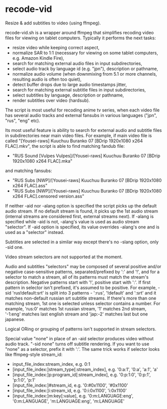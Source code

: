 # recode-vid
Resize &amp; add subtitles to video (using ffmpeg).

recode-vid.sh is a wrapper around ffmpeg that simplifies recoding video
files for viewing on tablet computers. Typically it performs the next
tasks:
* resize video while keeping correct aspect,
* normalize SAR to 1:1 (necessary for viewing on some tablet
  computers, e.g. Amazon Kindle Fire),
* search for matching external audio files in input subdirectories,
* select audio track by language id (e.g. "jpn"), description or
  pathname,
* normalize audio volume (when downmixing from 5.1 or more channels,
  resulting audio is often too quiet),
* detect buffer drops due to large audio timestamps jitter,
* search for matching external subtitle files in input subdirectories,
* select subtitles by language, description or pathname,
* render subtitles over video (hardsub).

The script is most useful for recoding anime tv series, when each video
file has several audio tracks and external fansubs in various languages
("jpn", "rus", "eng" etc).

Its most useful feature is ability to search for external audio and
subtitle files in subdirectories near main video files. For example, if
main video file is called
"[Yousei-raws] Kuuchuu Buranko 07 [BDrip 1920x1080 x264 FLAC].mkv",
the script is able to find matching fandub file:
* "RUS Sound [Vulpes Vulpes]/[Yousei-raws] Kuuchuu Buranko 07 [BDrip 1920x1080 x264 FLAC].mka"

and matching fansubs:
* "RUS Subs [NWP]/[Yousei-raws] Kuuchuu Buranko 07 [BDrip 1920x1080 x264 FLAC].ass"
* "RUS Subs [NWP]/[Yousei-raws] Kuuchuu Buranko 07 [BDrip 1920x1080 x264 FLAC].censored version.ass"

If neither -aid nor -alang option is specified the script picks up the
default audio stream. If no default stream is found, it picks up the
1st audio stream (internal streams are considered first, external
streams next). If -alang is specified while -aid is not, -alang's value
is used as audio stream "selector". If -aid option is specified, its
value overrides -alang's one and is used as a "selector" instead.

Subtitles are selected in a similar way except there's no -slang
option, only -sid one.

Video stream selectors are not supported at the moment.

Audio and subtitles "selectors" may be composed of several positive
and/or negative case-sensitive patterns, separated/prefixed by ':' and
'!', and for a selector to match a stream, all of its patterns must
match the stream's description. Negative patterns start with '!',
positive start with ':'. If first pattern in selector isn't prefixed,
it's assumed to be positive.  For example, -sid 'rus!default:srt' is
split into 3 patterns - ':rus', '!default' and ':srt' and it matches
non-default russian srt subtitle streams. If there's more than one
matching stream, 1st one is selected unless selector contains a number.
For example, 'rus:0' matches 1st russian stream, '1' matches 2nd
stream, '-1:eng' matches last english stream and 'jap:-2' matches last
but one japanese.

Logical ORing or grouping of patterns isn't supported in stream
selectors.

Special value "none" in place of an -aid selector produces video
without audio track. "-sid none" turns off subtitle rendering. If you
want to use "none" as a selector, prefix it with ':'. The same trick
works if selector looks like ffmpeg-style stream\_id:
* input\_file\_index:stream\_index, e.g. 0:1
* [input\_file\_index:]stream\_type[:stream\_index], e.g. '0\:a:1',
  '0:a', 'a:1', 'a'
* [input\_file\_index:]p:program\_id[:stream\_index], e.g. '0:p:1:0',
  '0:p:1', 'p:1:0', 'p:1'
* [input\_file\_index:]#stream\_id, e.g. '0:#0x1100', '#0x1100'
* [input\_file\_index:]i:stream\_id, e.g. '0:i:0x1100', 'i:0x1100'
* [input\_file\_index:]m:key[:value], e.g. '0\:m:LANGUAGE:eng',
  '0\:m:LANGUAGE', 'm:LANGUAGE:eng', 'm:LANGUAGE'
